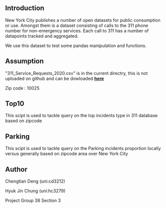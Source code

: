 
## Introduction 

New York City publishes a number of open datasets for public consumption or use. Amongst them is a dataset consisting of calls to the 311 phone number for non-emergency services. Each call to 311 has a number of datapoints tracked and aggregated.

We use this dataset to test some pandas manipulation and functions. 

## Assumption

"311_Service_Requests_2020.csv" is in the current directry, this is not uploaded on github and can be dowloaded [**here**][here]

Zip code : 10025

[here]: https://drive.google.com/drive/folders/1BRd8_RSST69UaZRBeD_dtXGw9fuKoBZE


## Top10 
This scipt is used to tackle query on the top incidents type in 311 database based on zipcode

## Parking
This scipt is used to tackle query on the Parking incidents proportion locally versus generally based on zipcode area over New York City

## Author
Chengtian Deng (uni:cd3212)

Hyuk Jin Chung (uni:hc3279)

Project Group 38 Section 3 
